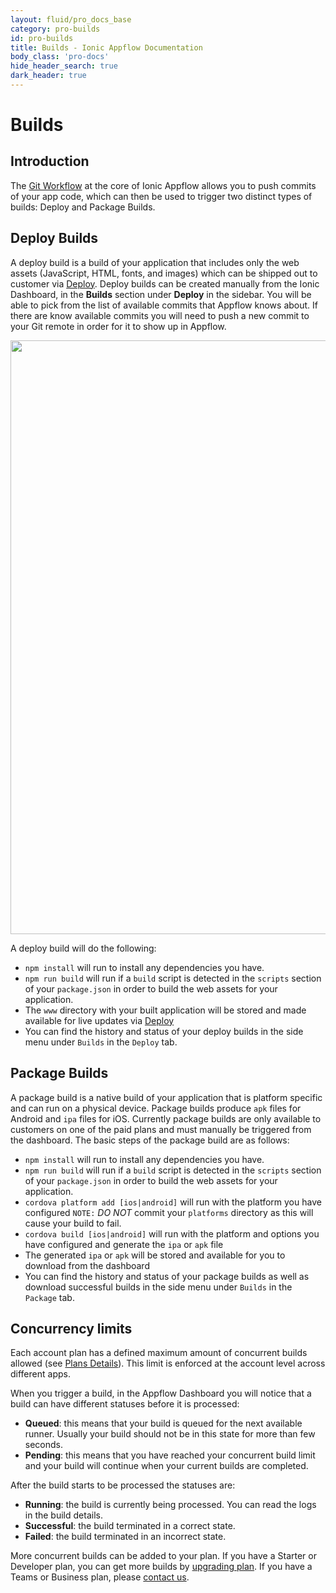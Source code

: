 ```yaml
---
layout: fluid/pro_docs_base
category: pro-builds
id: pro-builds
title: Builds - Ionic Appflow Documentation
body_class: 'pro-docs'
hide_header_search: true
dark_header: true
---
```


# Builds

## Introduction

The [Git Workflow](/docs/appflow/basics/git/) at the core of Ionic Appflow allows you to push commits of your app code,
which can then be used to trigger two distinct types of builds: Deploy and Package Builds.

## Deploy Builds

A deploy build is a build of your application that includes only the web assets (JavaScript, HTML, fonts, and images)
which can be shipped out to customer via [Deploy](/docs/appflow/deploy/).
Deploy builds can be created manually from the Ionic Dashboard, in the **Builds**
section under **Deploy** in the sidebar. You will be able to pick from the list of available commits that Appflow
knows about. If there are know available commits you will need to push a new commit to your Git remote in order for
it to show up in Appflow.

<div style="text-align: center">
  <img style="width: 950px" src="/img/docs/pro/deploy-builds-create-location.png">
</div>

A deploy build will do the following:

* `npm install` will run to install any dependencies you have.
* `npm run build` will run if a `build` script is detected in the `scripts` section of your `package.json` in order to build the web assets for your application.
* The `www` directory with your built application will be stored and made available for live updates via [Deploy](/docs/pro/deploy/)
* You can find the history and status of your deploy builds in the side menu under `Builds` in the `Deploy` tab.

## Package Builds

A package build is a native build of your application that is platform specific and can run on a physical device.
Package builds produce `apk` files for Android and `ipa` files for iOS. Currently package builds are only available
to customers on one of the paid plans and must manually be triggered from the dashboard.
The basic steps of the package build are as follows:

* `npm install` will run to install any dependencies you have.
* `npm run build` will run if a `build` script is detected in the `scripts` section of your `package.json` in order to build the web assets for your application.
* `cordova platform add [ios|android]` will run with the platform you have configured `NOTE:` *DO NOT* commit your `platforms` directory as this will cause your build to fail.
* `cordova build [ios|android]` will run with the platform and options you have configured and generate the `ipa` or `apk` file
* The generated `ipa` or `apk` will be stored and available for you to download from the dashboard
* You can find the history and status of your package builds as well as download successful builds in the side menu under `Builds` in the `Package` tab.


## Concurrency limits

Each account plan has a defined maximum amount of concurrent builds allowed (see [Plans Details](/pricing)).
This limit is enforced at the account level across different apps.

When you trigger a build, in the Appflow Dashboard you will notice that a build can have different statuses before it is processed:

* **Queued**: this means that your build is queued for the next available runner. Usually your build should not be in this state for more than few seconds.
* **Pending**: this means that you have reached your concurrent build limit and your build will continue when your current builds are completed.

After the build starts to be processed the statuses are:

* **Running**: the build is currently being processed. You can read the logs in the build details.
* **Successful**: the build terminated in a correct state.
* **Failed**: the build terminated in an incorrect state.

More concurrent builds can be added to your plan.
If you have a Starter or Developer plan, you can get more builds by [upgrading plan](https://dashboard.ionicframework.com/settings/billing).
If you have a Teams or Business plan, please [contact us](https://ionic.zendesk.com/hc/en-us/requests/new).

